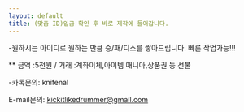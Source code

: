 ```yaml
---
layout: default
title: (맞춤 ID)입금 확인 후 바로 제작에 들어갑니다.
---
```


 -원하시는 아이디로 원하는 만큼 승/패/디스를 쌓아드립니다. 빠른 작업가능!!! 



** 금액 :5천원 / 거래 :계좌이체,아이템 매니아,상품권 등 선불

-카톡문의: knifenal

 E-mail문의: kickitlikedrummer@gmail.com
